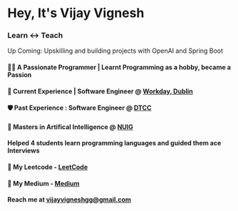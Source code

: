 # Hey, It's Vijay Vignesh

### Learn <-> Teach

Up Coming: Upskilling and building projects with OpenAI and Spring Boot

#### 👨‍💻 A Passionate Programmer | Learnt Programming as a hobby, became a Passion
#### 💼 Current Experience | Software Engineer @ [Workday, Dublin](https://workday.com)
#### 🛡️ Past Experience : Software Engineer @ [DTCC](https://www.dtcc.com/)
#### 🧠 Masters in Artifical Intelligence @ [NUIG](https://www.universityofgalway.ie/)
#### Helped 4 students learn programming languages and guided them ace Interviews
#### 💾 My Leetcode - [LeetCode](https://leetcode.com/vijayvigneshgg/)
#### 📘 My Medium - [Medium](https://medium.com/@vijayvigneshgg)

#### Reach me at vijayvigneshgg@gmail.com

